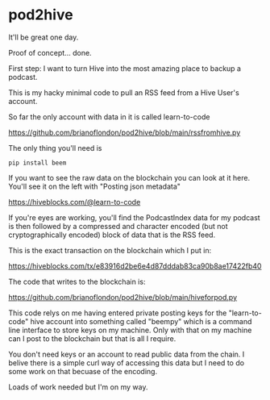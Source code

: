 # pod2hive

It'll be great one day.

Proof of concept... done.

First step: I want to turn Hive into the most amazing place to backup a podcast. 

This is my hacky minimal code to pull an RSS feed from a Hive User's account.

So far the only account with data in it is called learn-to-code

https://github.com/brianoflondon/pod2hive/blob/main/rssfromhive.py

The only thing you'll need is

```pip install beem```

If you want to see the raw data on the blockchain you can look at it here. You'll see it on the left with "Posting json metadata"

https://hiveblocks.com/@learn-to-code

If you're eyes are working, you'll find the PodcastIndex data for my podcast is then followed by a compressed and character encoded (but not cryptographically encoded) block of data that is the RSS feed.

This is the exact transaction on the blockchain which I put in:

https://hiveblocks.com/tx/e83916d2be6e4d87dddab83ca90b8ae17422fb40

The code that writes to the blockchain is:

https://github.com/brianoflondon/pod2hive/blob/main/hiveforpod.py

This code relys on me having entered private posting keys for the "learn-to-code" hive account into something called "beempy" which is a command line interface to store keys on my machine. Only with that on my machine can I post to the blockchain but that is all I require.

You don't need keys or an account to read public data from the chain. I belive there is a simple curl way of accessing this data but I need to do some work on that becuase of the encoding.

Loads of work needed but I'm on my way.
